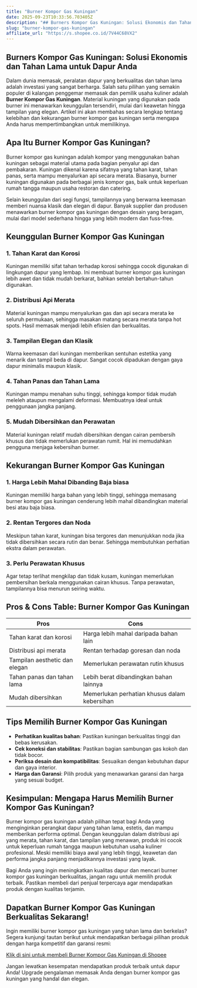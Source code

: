 ```yaml
---
title: "Burner Kompor Gas Kuningan"
date: 2025-09-23T10:33:56.703405Z
description: "## Burners Kompor Gas Kuningan: Solusi Ekonomis dan Tahan Lama untuk Dapur Anda  ..."
slug: "burner-kompor-gas-kuningan"
affiliate_url: "https://s.shopee.co.id/7V44C68VX2"
---
```

## Burners Kompor Gas Kuningan: Solusi Ekonomis dan Tahan Lama untuk Dapur Anda  

Dalam dunia memasak, peralatan dapur yang berkualitas dan tahan lama adalah investasi yang sangat berharga. Salah satu pilihan yang semakin populer di kalangan penggemar memasak dan pemilik usaha kuliner adalah **Burner Kompor Gas Kuningan**. Material kuningan yang digunakan pada burner ini menawarkan keunggulan tersendiri, mulai dari keawetan hingga tampilan yang elegan. Artikel ini akan membahas secara lengkap tentang kelebihan dan kekurangan burner kompor gas kuningan serta mengapa Anda harus mempertimbangkan untuk memilikinya.

## Apa Itu Burner Kompor Gas Kuningan?  

Burner kompor gas kuningan adalah kompor yang menggunakan bahan kuningan sebagai material utama pada bagian penyalur api dan pembakaran. Kuningan dikenal karena sifatnya yang tahan karat, tahan panas, serta mampu menyalurkan api secara merata. Biasanya, burner kuningan digunakan pada berbagai jenis kompor gas, baik untuk keperluan rumah tangga maupun usaha restoran dan catering.

Selain keunggulan dari segi fungsi, tampilannya yang berwarna keemasan memberi nuansa klasik dan elegan di dapur. Banyak supplier dan produsen menawarkan burner kompor gas kuningan dengan desain yang beragam, mulai dari model sederhana hingga yang lebih modern dan fuss-free.

## Keunggulan Burner Kompor Gas Kuningan  

### 1. Tahan Karat dan Korosi  
Kuningan memiliki sifat tahan terhadap korosi sehingga cocok digunakan di lingkungan dapur yang lembap. Ini membuat burner kompor gas kuningan lebih awet dan tidak mudah berkarat, bahkan setelah bertahun-tahun digunakan.

### 2. Distribusi Api Merata  
Material kuningan mampu menyalurkan gas dan api secara merata ke seluruh permukaan, sehingga masakan matang secara merata tanpa hot spots. Hasil memasak menjadi lebih efisien dan berkualitas.

### 3. Tampilan Elegan dan Klasik  
Warna keemasan dari kuningan memberikan sentuhan estetika yang menarik dan tampil beda di dapur. Sangat cocok dipadukan dengan gaya dapur minimalis maupun klasik.

### 4. Tahan Panas dan Tahan Lama  
Kuningan mampu menahan suhu tinggi, sehingga kompor tidak mudah meleleh ataupun mengalami deformasi. Membuatnya ideal untuk penggunaan jangka panjang.

### 5. Mudah Dibersihkan dan Perawatan  
Material kuningan relatif mudah dibersihkan dengan cairan pembersih khusus dan tidak memerlukan perawatan rumit. Hal ini memudahkan pengguna menjaga kebersihan burner.

## Kekurangan Burner Kompor Gas Kuningan  

### 1. Harga Lebih Mahal Dibanding Baja biasa  
Kuningan memiliki harga bahan yang lebih tinggi, sehingga memasang burner kompor gas kuningan cenderung lebih mahal dibandingkan material besi atau baja biasa.

### 2. Rentan Tergores dan Noda  
Meskipun tahan karat, kuningan bisa tergores dan menunjukkan noda jika tidak dibersihkan secara rutin dan benar. Sehingga membutuhkan perhatian ekstra dalam perawatan.

### 3. Perlu Perawatan Khusus  
Agar tetap terlihat mengkilap dan tidak kusam, kuningan memerlukan pembersihan berkala menggunakan cairan khusus. Tanpa perawatan, tampilannya bisa menurun seiring waktu.

## Pros & Cons Table: Burner Kompor Gas Kuningan  

| **Pros**                                    | **Cons**                                              |
|---------------------------------------------|--------------------------------------------------------|
| Tahan karat dan korosi                     | Harga lebih mahal daripada bahan lain               |
| Distribusi api merata                       | Rentan terhadap goresan dan noda                    |
| Tampilan aesthetic dan elegan              | Memerlukan perawatan rutin khusus                   |
| Tahan panas dan tahan lama                 | Lebih berat dibandingkan bahan lainnya              |
| Mudah dibersihkan                          | Memerlukan perhatian khusus dalam kebersihan      |

## Tips Memilih Burner Kompor Gas Kuningan  

- **Perhatikan kualitas bahan**: Pastikan kuningan berkualitas tinggi dan bebas kerusakan.
- **Cek koneksi dan stabilitas**: Pastikan bagian sambungan gas kokoh dan tidak bocor.
- **Periksa desain dan kompatibilitas**: Sesuaikan dengan kebutuhan dapur dan gaya interior.
- **Harga dan Garansi**: Pilih produk yang menawarkan garansi dan harga yang sesuai budget.

## Kesimpulan: Mengapa Harus Memilih Burner Kompor Gas Kuningan?  

Burner kompor gas kuningan adalah pilihan tepat bagi Anda yang menginginkan perangkat dapur yang tahan lama, estetis, dan mampu memberikan performa optimal. Dengan keunggulan dalam distribusi api yang merata, tahan karat, dan tampilan yang menawan, produk ini cocok untuk keperluan rumah tangga maupun kebutuhan usaha kuliner profesional. Meski memiliki biaya awal yang lebih tinggi, keawetan dan performa jangka panjang menjadikannya investasi yang layak.

Bagi Anda yang ingin meningkatkan kualitas dapur dan mencari burner kompor gas kuningan berkualitas, jangan ragu untuk memilih produk terbaik. Pastikan membeli dari penjual terpercaya agar mendapatkan produk dengan kualitas terjamin.

## Dapatkan Burner Kompor Gas Kuningan Berkualitas Sekarang!  

Ingin memiliki burner kompor gas kuningan yang tahan lama dan berkelas? Segera kunjungi tautan berikut untuk mendapatkan berbagai pilihan produk dengan harga kompetitif dan garansi resmi:  

[Klik di sini untuk membeli Burner Kompor Gas Kuningan di Shopee](https://s.shopee.co.id/7V44C68VX2)  

Jangan lewatkan kesempatan mendapatkan produk terbaik untuk dapur Anda! Upgrade pengalaman memasak Anda dengan burner kompor gas kuningan yang handal dan elegan.